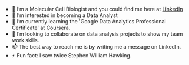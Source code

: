 - 👋 I’m a Molecular Cell Biologist and you could find me here at [LinkedIn](https://www.linkedin.com/in/tomthescientist3001/) 
- 👀 I’m interested in becoming a Data Analyst
- 🌱 I’m currently learning the 'Google Data Analytics Professional Certificate' at Coursera.
- 💞️ I’m looking to collaborate on data analysis projects to show my team work skills.
- 📫 The best way to reach me is by writing me a message on LinkedIn.
- ⚡ Fun fact: I saw twice Stephen William Hawking.

<!---
tomthescientist3001/tomthescientist3001 is a ✨ special ✨ repository because its `README.md` (this file) appears on your GitHub profile.
You can click the Preview link to take a look at your changes.
--->
